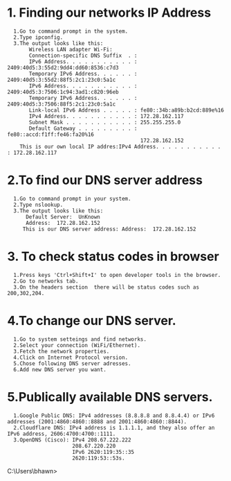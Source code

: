 # 1. Finding our networks IP Address
      1.Go to command prompt in the system.
      2.Type ipconfig.
      3.The output looks like this:
           Wireless LAN adapter Wi-Fi:
           Connection-specific DNS Suffix  . :
           IPv6 Address. . . . . . . . . . . : 2409:40d5:3:55d2:9dd4:dd60:8536:c7d3
           Temporary IPv6 Address. . . . . . : 2409:40d5:3:55d2:88f5:2c1:23c0:5a1c
           IPv6 Address. . . . . . . . . . . : 2409:40d5:3:7506:1c94:3ad1:c820:96eb
           Temporary IPv6 Address. . . . . . : 2409:40d5:3:7506:88f5:2c1:23c0:5a1c
           Link-local IPv6 Address . . . . . : fe80::34b:a89b:b2cd:889e%16
           IPv4 Address. . . . . . . . . . . : 172.28.162.117
           Subnet Mask . . . . . . . . . . . : 255.255.255.0
           Default Gateway . . . . . . . . . : fe80::accd:f1ff:fe46:fa20%16
                                               172.28.162.152
        This is our own local IP addres:IPv4 Address. . . . . . . . . . . : 172.28.162.117
# 2.To find our DNS server address
      1.Go to command prompt in your system.
      2.Type nslookup.
      3.The output looks like this:
          Default Server:  UnKnown
          Address:  172.28.162.152
         This is our DNS server address: Address:  172.28.162.152
# 3. To check status codes in browser
      1.Press keys 'Ctrl+Shift+I' to open developer tools in the browser.
      2.Go to networks tab.
      3.On the headers section  there will be status codes such as 200,302,204.
# 4.To change our DNS server.
      1.Go to system setteings and find networks.
      2.Select your connection (WiFi/Ethernet).
      3.Fetch the network properties.
      4.Click on Internet Protocol version.
      5.Chose following DNS server adresses.
      6.Add new DNS server you want.
# 5.Publically available DNS servers.
      1.Google Public DNS: IPv4 addresses (8.8.8.8 and 8.8.4.4) or IPv6 addresses (2001:4860:4860::8888 and 2001:4860:4860::8844). 
      2.Cloudflare DNS: IPv4 address is 1.1.1.1, and they also offer an IPv6 address, 2606:4700:4700::1111. 
      3.OpenDNS (Cisco): IPv4 208.67.222.222
                         208.67.220.220
                         IPv6 2620:119:35::35
                         2620:119:53::53s.


>

>
C:\Users\bhawn>
